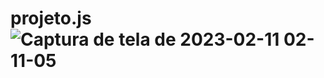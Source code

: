 # projeto.js![Captura de tela de 2023-02-11 02-11-05](https://user-images.githubusercontent.com/102195823/218241584-d1caeb91-3686-40d0-8329-4dc2c24d5b70.png)
